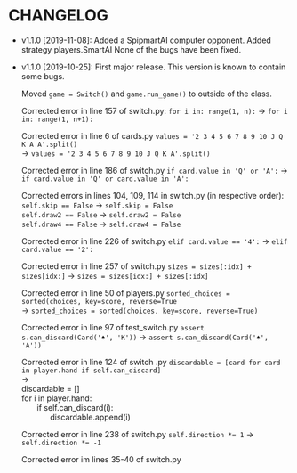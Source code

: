 # CHANGELOG

* v1.1.0 [2019-11-08]: Added a SpipmartAI computer opponent.
  Added strategy players.SmartAI
  None of the bugs have been fixed.

* v1.1.0 [2019-10-25]: First major release.
  This version is known to contain some bugs.
  
  Moved ```game = Switch()``` and ```game.run_game()``` to outside of the class.
  
  Corrected error in line 157 of switch.py: ```for i in: range(1, n):``` &rarr; ```for i in: range(1, n+1):```
  
  Corrected error in line 6 of cards.py ```values = '2 3 4 5 6 7 8 9 10 J Q K A A'.split()```   
  &rarr;  ```values = '2 3 4 5 6 7 8 9 10 J Q K A'.split()```
  
  Corrected error in line 186 of switch.py ```if card.value in 'Q' or 'A':```
  &rarr; ```if card.value in 'Q' or card.value in 'A':```
  
  Corrected errors in lines 104, 109, 114 in switch.py (in respective order):  
  ```self.skip == False``` &rarr; ```self.skip = False```  
  ```self.draw2 == False``` &rarr; ```self.draw2 = False```  
  ```self.draw4 == False``` &rarr; ```self.draw4 = False```
  
  Corrected error in line 226 of switch.py ```elif card.value == '4':``` &rarr; ```elif card.value == '2':```
  
  Corrected error in line 257 of switch.py ```sizes = sizes[:idx] + sizes[idx:]``` &rarr; 
  ```sizes = sizes[idx:] + sizes[:idx]```
  
  Corrected error in line 50 of players.py ```sorted_choices = sorted(choices, key=score, reverse=True```   
  &rarr; ```sorted_choices = sorted(choices, key=score, reverse=True)```
  
  Corrected error in line 97 of test_switch.py ```assert s.can_discard(Card('♠', 'K'))``` 
  &rarr; ```assert s.can_discard(Card('♠', 'A'))```
  
  Corrected error in line 124 of switch .py ```discardable = [card for card in player.hand if self.can_discard]```  
  &rarr;  
  discardable = []  
 for i in player.hand:  
 &nbsp;&nbsp;&nbsp;&nbsp;&nbsp;&nbsp; if self.can_discard(i):  
  &nbsp;&nbsp;&nbsp;&nbsp;&nbsp;&nbsp;&nbsp;&nbsp;&nbsp;&nbsp;&nbsp;&nbsp; discardable.append(i)  
  
  Corrected error in line 238 of switch.py ```self.direction *= 1``` &rarr; ```self.direction *= -1```
  
  Corrected error im  lines 35-40 of switch.py 
 
  
  


  
  
  
  
  
  
 
 
  

  
  
  
  
  
  
